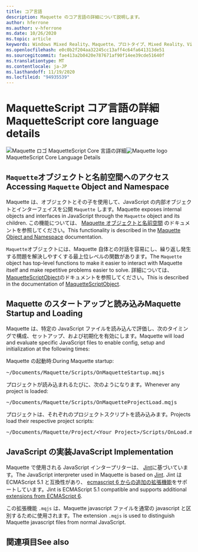 ```yaml
---
title: コア言語
description: Maquette のコア言語の詳細について説明します。
author: hferrone
ms.author: v-hferrone
ms.date: 10/26/2020
ms.topic: article
keywords: Windows Mixed Reality、Maquette、プロトタイプ、Mixed Reality、Virtual Reality、VR、MR、フィードバック、フィードバックハブ、バグ
ms.openlocfilehash: e0c0b2f204aa32245cc13aff4c64fa641313de51
ms.sourcegitcommit: fae413a2b0420e787671af90f14ee39cde51640f
ms.translationtype: MT
ms.contentlocale: ja-JP
ms.lasthandoff: 11/19/2020
ms.locfileid: "94935539"
---
```

# <a name="maquettescript-core-language-details"></a><span data-ttu-id="c69cd-104">MaquetteScript コア言語の詳細</span><span class="sxs-lookup"><span data-stu-id="c69cd-104">MaquetteScript core language details</span></span>

<!-- TODO(Harrison): Need consolidated logo with text -->
<span data-ttu-id="c69cd-105">![Maquette ロゴ ](../images/MaquetteIcon.png) MaquetteScript Core 言語の詳細</span><span class="sxs-lookup"><span data-stu-id="c69cd-105">![Maquette logo](../images/MaquetteIcon.png) MaquetteScript Core Language Details</span></span>

## <a name="accessing-maquette-object-and-namespace"></a><span data-ttu-id="c69cd-106">`Maquette`オブジェクトと名前空間へのアクセス</span><span class="sxs-lookup"><span data-stu-id="c69cd-106">Accessing `Maquette` Object and Namespace</span></span>

<!-- TODO(Stefan): Need high-level summary of this functionality before we send people to an outside docs link. -->
<span data-ttu-id="c69cd-107">Maquette は、オブジェクトとその子を使用して、JavaScript の内部オブジェクトとインターフェイスを公開 `Maquette` します。</span><span class="sxs-lookup"><span data-stu-id="c69cd-107">Maquette exposes internal objects and interfaces in JavaScript through the `Maquette` object and its children.</span></span> <span data-ttu-id="c69cd-108">この機能については、 [Maquette オブジェクトと名前空間](https://www.maquette.ms/doc_staging/objects/Maquette.html) のドキュメントを参照してください。</span><span class="sxs-lookup"><span data-stu-id="c69cd-108">This functionality is described in the [Maquette Object and Namespace](https://www.maquette.ms/doc_staging/objects/Maquette.html) documentation.</span></span> 

<!-- TODO(Stefan): Need high-level summary of this functionality before we send people to an outside docs link. -->
<span data-ttu-id="c69cd-109">`Maquette`オブジェクトには、Maquette 自体との対話を容易にし、繰り返し発生する問題を解決しやすくする最上位レベルの関数があります。</span><span class="sxs-lookup"><span data-stu-id="c69cd-109">The `Maquette` object has top-level functions to make it easier to interact with Maquette itself and make repetitive problems easier to solve.</span></span> <span data-ttu-id="c69cd-110">詳細については、 [MaquetteScriptObject](https://www.maquette.ms/doc_staging/objects/Maquette.MaquetteScriptObject.html)のドキュメントを参照してください。</span><span class="sxs-lookup"><span data-stu-id="c69cd-110">This is described in the documentation of [MaquetteScriptObject](https://www.maquette.ms/doc_staging/objects/Maquette.MaquetteScriptObject.html).</span></span>

## <a name="maquette-startup-and-loading"></a><span data-ttu-id="c69cd-111">Maquette のスタートアップと読み込み</span><span class="sxs-lookup"><span data-stu-id="c69cd-111">Maquette Startup and Loading</span></span>

<!-- TODO(Stefan): Need context on why this is important for users and how they will take advantage of this in production? -->
<span data-ttu-id="c69cd-112">Maquette は、特定の JavaScript ファイルを読み込んで評価し、次のタイミングで構成、セットアップ、および初期化を有効にします。</span><span class="sxs-lookup"><span data-stu-id="c69cd-112">Maquette will load and evaluate specific JavaScript files to enable config, setup and initialization at the following times:</span></span>

<span data-ttu-id="c69cd-113">Maquette の起動時:</span><span class="sxs-lookup"><span data-stu-id="c69cd-113">During Maquette startup:</span></span>
<pre>
~/Documents/Maquette/Scripts/OnMaquetteStartup.mqjs
</pre>

<span data-ttu-id="c69cd-114">プロジェクトが読み込まれるたびに、次のようになります。</span><span class="sxs-lookup"><span data-stu-id="c69cd-114">Whenever any project is loaded:</span></span>
<pre>
~/Documents/Maquette/Scripts/OnMaquetteProjectLoad.mqjs
</pre>

<span data-ttu-id="c69cd-115">プロジェクトは、それぞれのプロジェクトスクリプトを読み込みます。</span><span class="sxs-lookup"><span data-stu-id="c69cd-115">Projects load their respective project scripts:</span></span>
<pre>
~/Documents/Maquette/Project/&lt;Your Project&gt;/Scripts/OnLoad.mqjs
</pre>

## <a name="javascript-implementation"></a><span data-ttu-id="c69cd-116">JavaScript の実装</span><span class="sxs-lookup"><span data-stu-id="c69cd-116">JavaScript Implementation</span></span>

<!-- TODO(Stefan): Is there anything else we can tell users about the JS interpreter as applied to Maquette? -->
<span data-ttu-id="c69cd-117">Maquette で使用される JavaScript インタープリターは、 [Jint](https://github.com/sebastienros/jint)に基づいています。</span><span class="sxs-lookup"><span data-stu-id="c69cd-117">The JavaScript interpreter used in Maquette is based on [Jint](https://github.com/sebastienros/jint).</span></span> <span data-ttu-id="c69cd-118">Jint は ECMAScript 5.1 と互換性があり、 [ecmascript 6 からの追加の拡張機能](https://github.com/sebastienros/jint/issues/343)をサポートしています。</span><span class="sxs-lookup"><span data-stu-id="c69cd-118">Jint is ECMAScript 5.1 compatible and supports additional [extensions from ECMAScript 6](https://github.com/sebastienros/jint/issues/343).</span></span> 

<span data-ttu-id="c69cd-119">この拡張機能 `.mqjs` は、Maquette javascript ファイルを通常の javascript と区別するために使用されます。</span><span class="sxs-lookup"><span data-stu-id="c69cd-119">The extension `.mqjs` is used to distinguish Maquette javascript files from normal JavaScript.</span></span>

## <a name="see-also"></a><span data-ttu-id="c69cd-120">関連項目</span><span class="sxs-lookup"><span data-stu-id="c69cd-120">See also</span></span> 
<!-- TODO(Stefan): Add any additional JS related links that may help with troubleshooting or issues? -->